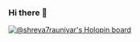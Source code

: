 ### Hi there 👋

<!--
**Shreyaaaarauniyar/Shreyaaaarauniyar** is a ✨ _special_ ✨ repository because its `README.md` (this file) appears on your GitHub profile.

Here are some ideas to get you started:

- 🔭 I’m currently working on ...
- 🌱 I’m currently learning ...
- 👯 I’m looking to collaborate on ...
- 🤔 I’m looking for help with ...
- 💬 Ask me about ...
- 📫 How to reach me: ...
- 😄 Pronouns: ...
- ⚡ Fun fact: ...
-->

 [![@shreya7rauniyar's Holopin board](https://holopin.me/shreya7rauniyar)](https://holopin.io/@shreya7rauniyar)
